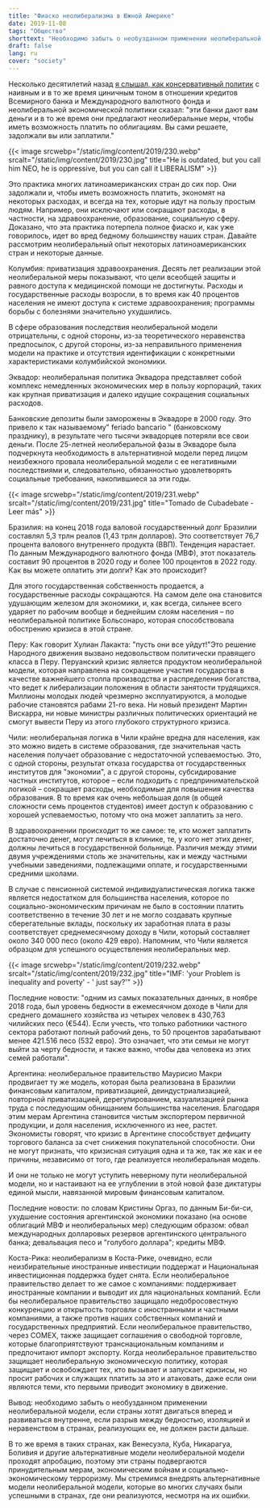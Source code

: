 ```yaml
---
title: "Фиаско неолиберализма в Южной Америке"
date: 2019-11-08
tags: "Общество"
shorttext: "Необходимо забыть о необузданном применении неолиберальной модели, если страны хотят двигаться вперед и развиваться внутри страны."
draft: false
lang: ru
cover: "society"
---
```


Несколько десятилетий назад [я слышал, как консервативный политик](https://www.alainet.org/es/articulo/201953 "Neoliberalismo: ¡de fracaso en fracaso!") с наивным и в то же время циничным тоном в отношении кредитов Всемирного банка и Международного валютного фонда и неолиберальной экономической политики сказал: "эти банки дают вам деньги и в то же время они предлагают неолиберальные меры, чтобы иметь возможность платить по облигациям. Вы сами решаете, задолжали вы или заплатили."

{{< image srcwebp="/static/img/content/2019/230.webp" srcalt="/static/img/content/2019/230.jpg" title="He is outdated, but you call him NEO, he is oppressive, but you can call it LIBERALISM" >}}

Это практика многих латиноамериканских стран до сих пор. Они задолжали и, чтобы иметь возможность платить, экономят на некоторых расходах, и всегда на тех, которые идут на пользу простым людям. Например, они исключают или сокращают расходы, в частности, на здравоохранение, образование, социальную сферу. Доказано, что эта практика потерпела полное фиаско и, как уже говорилось, идет во вред бедному большинству наших стран. Давайте рассмотрим неолиберальный опыт некоторых латиноамериканских стран и некоторые данные.

Колумбия: приватизация здравоохранения. Десять лет реализации этой неолиберальной меры показывают, что цели всеобщей защиты и равного доступа к медицинской помощи не достигнуты. Расходы и государственные расходы возросли, в то время как 40 процентов населения не имеют доступа к системе здравоохранения; программы борьбы с болезнями значительно ухудшились.

В сфере образования последствия неолиберальной модели отрицательны, с одной стороны, из-за теоретического неравенства предпосылок, с другой стороны, из-за неправильного применения модели на практике и отсутствия идентификации с конкретными характеристиками колумбийской экономики.

Эквадор: неолиберальная политика Эквадора представляет собой комплекс немедленных экономических мер в пользу корпораций, таких как крупная приватизация и далеко идущие сокращения социальных расходов.

Банковские депозиты были заморожены в Эквадоре в 2000 году. Это привело к так называемому" feriado bancario " (банковскому празднику), в результате чего тысячи эквадорцев потеряли все свои деньги. После 25-летней неолиберальной фазы в Эквадоре была подчеркнута необходимость в альтернативной модели перед лицом неизбежного провала неолиберальной модели с ее негативными последствиями и, следовательно, обязанностью удовлетворять социальные требования, накопившиеся за эти годы.

{{< image srcwebp="/static/img/content/2019/231.webp" srcalt="/static/img/content/2019/231.jpg" title="Tomado de Cubadebate - Leer más" >}}

Бразилия: на конец 2018 года валовой государственный долг Бразилии составлял 5,3 трлн реалов (1,43 трлн долларов). Это соответствует 76,7 процента валового внутреннего продукта (ВВП). Тенденция нарастает. По данным Международного валютного фонда (МВФ), этот показатель составит 90 процентов в 2020 году и более 100 процентов в 2022 году. Как вы можете оплатить эти долги? Как это происходит?

Для этого государственная собственность продается, а государственные расходы сокращаются. На самом деле она становится удушающим железом для экономики, и, как всегда, сильнее всего ударяет по рабочим вообще и беднейшим слоям населения – по неолиберальной политике Больсонаро, которая способствовала обострению кризиса в этой стране.

Перу: Как говорит Хулиан Лакакта: "пусть они все уйдут!"Это решение Народного движения вызвано недовольством политически правящего класса в Перу. Перуанский кризис является продуктом неолиберальной модели, которая направлена на сокращение участия государства в качестве важнейшего столпа производства и распределения богатства, что ведет к либерализации положения в области занятости трудящихся. Миллионы молодых людей чрезмерно эксплуатируются, а молодые рабочие становятся рабами 21-го века.  Ни новый президент Мартин Вискарра, ни новые министры различных политических ориентаций не смогут вывести Перу из этого глубокого структурного кризиса.

Чили: неолиберальная логика в Чили крайне вредна для населения, как это можно видеть в системе образования, где значительная часть населения получает образование с недостаточной успеваемостью. Это, с одной стороны, результат отказа государства от государственных институтов для "экономии", а с другой стороны, субсидирование частных институтов, которое – если подходить с предпринимательской логикой – сокращает расходы, необходимые для повышения качества образования. В то время как очень небольшая доля (в общей сложности семь процентов студентов) имеет доступ к образованию с хорошей успеваемостью, потому что она может заплатить за него.

В здравоохранении происходит то же самое: те, кто может заплатить достаточно денег, могут лечиться в клинике, те, у кого нет этих денег, должны лечиться в государственной больнице. Различия между этими двумя учреждениями столь же значительны, как и между частными учебными заведениями, подлежащими оплате, и государственными средними школами.

В случае с пенсионной системой индивидуалистическая логика также является недостатком для большинства населения, которое по социально-экономическим причинам не было в состоянии платить соответственно в течение 30 лет и не могло создавать крупные сберегательные вклады, поскольку их заработная плата в разы соответствует среднемесячному доходу в Чили, который составляет около 340 000 песо (около 429 евро). Напомним, что Чили является образцом для успешного осуществления неолиберальных мер.

{{< image srcwebp="/static/img/content/2019/232.webp" srcalt="/static/img/content/2019/232.jpg" title="IMF: 'your Problem is inequality and poverty' - ' just say?'" >}}

Последние новости: "одним из самых показательных данных, в ноябре 2018 года, был уровень бедности в ежемесячном доходе в Чили для среднего домашнего хозяйства из четырех человек в 430,763 чилийских песо (€544). Если учесть, что только работники частного сектора работают полный рабочий день, то 50 процентов зарабатывают менее 421.516 песо (532 евро). Это означает, что эти семьи не могут выйти за черту бедности, и также важно, чтобы два человека из этих семей работали".

Аргентина: неолиберальное правительство Маурисио Макри продвигает ту же модель, которая была реализована в Бразилии финансовым капиталом, приватизацией, деиндустриализацией, повторной приватизацией, дерегулированием, казуализацией рынка труда с последующим обнищанием большинства населения. Благодаря этим мерам Аргентина становится чистым экспортером первичной продукции, и доля населения, исключенного из нее, растет. Экономисты говорят, что кризис в Аргентине способствует дефициту торгового баланса за счет снижения покупательной способности. Они не могут признать, что кризисная ситуация одна и та же, так же как и ее причины, независимо от того, где реализуется неолиберальная модель.

И они не только не могут уступить неверному пути неолиберальной модели, но и настаивают на ее углублении в этой новой фазе диктатуры единой мысли, навязанной мировым финансовым капиталом.

Последние новости: по словам Кристины Оргаз, по данным Би-би-си, ухудшение состояния аргентинской экономики показано (на основе облигаций МВФ и неолиберальных мер) следующим образом: обвал международных долларовых резервов аргентинского центрального банка; девальвация песо и "голубого доллара"; кредиты МВФ.

Коста-Рика: неолиберализм в Коста-Рике, очевидно, если неизбирательные иностранные инвестиции поддержат и Национальная инвестиционная поддержка будет снята. Если неолиберальное правительство делает то же самое с компаниями: поддерживает иностранные компании и выводит их для национальных компаний. Если бы неолиберальное правительство защищало недобросовестную конкуренцию и открытость торговли с иностранными и частными компаниями, а также против наших собственных компаний и государственных предприятий. Если неолиберальное правительство, через COMEX, также защищает соглашения о свободной торговле, которые благоприятствуют транснациональным компаниям и предпочитают импорт экспорту. Когда неолиберальное правительство защищает неолиберальную экономическую политику, которая защищает и освобождает тех, кто вызывает и запускает кризисы, но просит рабочих и служащих платить за это и атаковать, даже если они являются теми, кто первыми приводит экономику в движение.

Вывод: необходимо забыть о необузданном применении неолиберальной модели, если страны хотят двигаться вперед и развиваться внутренне, если разрыв между бедностью, изоляцией и неравенством в странах, реализующих ее, не должен расти дальше.

В то же время в таких странах, как Венесуэла, Куба, Никарагуа, Боливия и другие альтернативные модели неолиберальной модели проходят апробацию, поэтому эти страны подвергаются принудительным мерам, экономическим войнам и социально-экономическому терроризму. Мы стремимся внедрять альтернативные модели неолиберальной модели, которые во многих случаях были успешными в странах, где они реализуются, несмотря на их ошибки.
